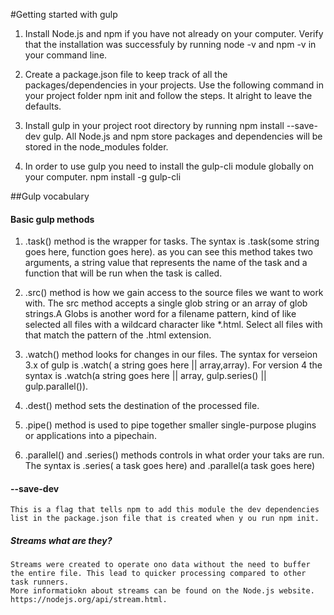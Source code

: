 #Getting started with gulp

1. Install Node.js and npm if you have not already on your computer.
   Verify that the installation was successfuly by running node -v and npm -v in your command line.

2. Create a package.json file to keep track of all the packages/dependencies in your projects.
   Use the following command in your project folder npm init and follow the steps. It alright to leave the defaults.

3. Install gulp in your project root directory by running npm install --save-dev gulp. All Node.js and npm store packages and       dependencies will be stored in the node_modules folder.

4. In order to use gulp you need to install the gulp-cli module globally on your computer. npm install -g gulp-cli

##Gulp vocabulary
#### Basic gulp methods
1. .task() method is the wrapper for tasks. The syntax is .task(some string goes here, function goes here). as you can see this method takes two arguments, a string value that represents the name of the task and a function that will be run when the task is called.

2. .src() method is how we gain access to the source files we want to work with. The src method accepts a single glob string or an array of glob strings.A Globs is another word for a filename pattern, kind of like selected all files with a wildcard character like *.html. Select all files with that match the pattern of the .html extension.

3. .watch() method looks for changes in our files. The syntax for verseion 3.x of gulp is .watch( a string goes here || array,array). For version 4 the syntax is .watch(a string goes here || array, gulp.series() || gulp.parallel()).
4. .dest() method sets the destination of the processed file.

5. .pipe() method is used to pipe together smaller single-purpose plugins or applications into a pipechain.

6. .parallel() and .series() methods controls in what order your taks are run. The syntax is .series( a task goes here) and .parallel(a task goes here)

#### --save-dev 
    This is a flag that tells npm to add this module the dev dependencies list in the package.json file that is created when y ou run npm init.

##### Streams what are they?
    Streams were created to operate ono data without the need to buffer the entire file. This lead to quicker processing compared to other task runners.
    More informatiokn about streams can be found on the Node.js website. https://nodejs.org/api/stream.html.